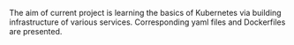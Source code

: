 The aim of current project is learning the basics of Kubernetes via building infrastructure of various services. Corresponding yaml files and Dockerfiles are presented.
